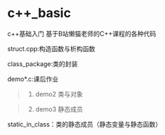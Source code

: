 # c++_basic
c++基础入门
基于B站懒猫老师的C++课程的各种代码

struct.cpp:构造函数与析构函数

class_package:类的封装

demo*.c:课后作业
>1. demo2 类与对象

>2. demo3 静态成员

static_in_class：类的静态成员（静态变量与静态函数）
